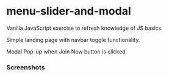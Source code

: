 # menu-slider-and-modal

Vanilla JavaScript exercise to refresh knowledge of JS basics.

Simple landing page with navbar toggle functionality.

Modal Pop-up when Join Now button is clicked.

### Screenshots

